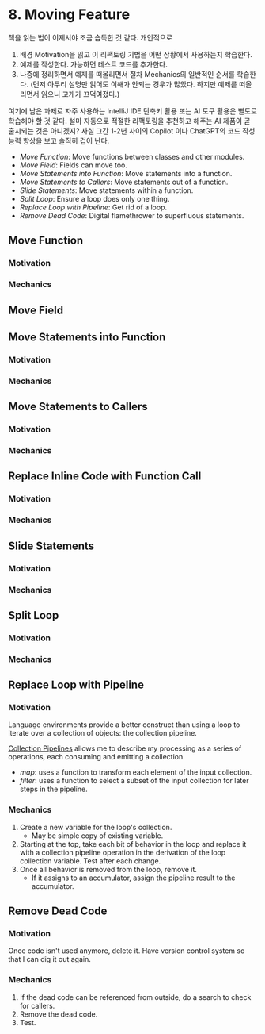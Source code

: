# 8. Moving Feature

책을 읽는 법이 이제서야 조금 습득한 것 같다. 개인적으로

1. 배경 Motivation을 읽고 이 리팩토링 기법을 어떤 상황에서 사용하는지 학습한다.
2. 예제를 작성한다. 가능하면 테스트 코드를 추가한다.
3. 나중에 정리하면서 예제를 떠올리면서 절차 Mechanics의 일반적인 순서를 학습한다. (먼저 아무리 설명만 읽어도 이해가 안되는 경우가 많았다. 하지만 예제를 떠올리면서 읽으니 고개가 끄덕여졌다.)

여기에 남은 과제로 자주 사용하는 IntelliJ IDE 단축키 활용 또는 AI 도구 활용은 별도로 학습해야 할 것 같다. 설마 자동으로 적절한 리팩토링을 추천하고 해주는 AI 제품이 곧 출시되는 것은 아니겠지?
사실 그간 1-2년 사이의 Copilot 이나 ChatGPT의 코드 작성 능력 향상을 보고 솔직히 겁이 난다.

- _Move Function_: Move functions between classes and other modules.
- _Move Field_: Fields can move too.
- _Move Statements into Function_: Move statements into a function.
- _Move Statements to Callers_: Move statements out of a function.
- _Slide Statements_: Move statements within a function.
- _Split Loop_: Ensure a loop does only one thing.
- _Replace Loop with Pipeline_: Get rid of a loop.
- _Remove Dead Code_: Digital flamethrower to superfluous statements.

## Move Function

### Motivation

### Mechanics

## Move Field

## Move Statements into Function

### Motivation

### Mechanics

## Move Statements to Callers

### Motivation

### Mechanics

## Replace Inline Code with Function Call

### Motivation

### Mechanics

## Slide Statements

### Motivation

### Mechanics

## Split Loop

### Motivation

### Mechanics

## Replace Loop with Pipeline

### Motivation

Language environments provide a better construct than using a loop to iterate over a collection of objects: the
collection pipeline.

[Collection Pipelines](https://martinfowler.com/articles/collection-pipeline) allows me to describe my processing as a
series of operations, each consuming and emitting a collection.

- _map_: uses a function to transform each element of the input collection.
- _filter_: uses a function to select a subset of the input collection for later steps in the pipeline.

### Mechanics

1. Create a new variable for the loop's collection.
   - May be simple copy of existing variable.
1. Starting at the top, take each bit of behavior in the loop and replace it with a collection pipeline operation in the
   derivation of the loop collection variable. Test after each change.
1. Once all behavior is removed from the loop, remove it.
   - If it assigns to an accumulator, assign the pipeline result to the accumulator.

## Remove Dead Code

### Motivation

Once code isn't used anymore, delete it. Have version control system so that I can dig it out again.

### Mechanics

1. If the dead code can be referenced from outside, do a search to check for callers.
2. Remove the dead code.
3. Test.
